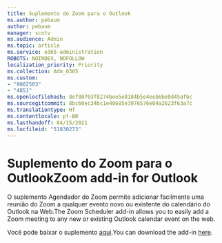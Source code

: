 ```yaml
---
title: Suplemento do Zoom para o Outlook
ms.author: pebaum
author: pebaum
manager: scotv
ms.audience: Admin
ms.topic: article
ms.service: o365-administration
ROBOTS: NOINDEX, NOFOLLOW
localization_priority: Priority
ms.collection: Adm_O365
ms.custom:
- "9002503"
- "4851"
ms.openlocfilehash: 8ef80703f8274bee5e8184b5e4eeb6be0d45afbc
ms.sourcegitcommit: 8bc60ec34bc1e40685e3976576e04a2623f63a7c
ms.translationtype: HT
ms.contentlocale: pt-BR
ms.lasthandoff: 04/15/2021
ms.locfileid: "51830273"
---
```

# <a name="zoom-add-in-for-outlook"></a><span data-ttu-id="0f14d-102">Suplemento do Zoom para o Outlook</span><span class="sxs-lookup"><span data-stu-id="0f14d-102">Zoom add-in for Outlook</span></span>

<span data-ttu-id="0f14d-103">O suplemento Agendador do Zoom permite adicionar facilmente uma reunião do Zoom a qualquer evento novo ou existente do calendário do Outlook na Web.</span><span class="sxs-lookup"><span data-stu-id="0f14d-103">The Zoom Scheduler add-in allows you to easily add a Zoom meeting to any new or existing Outlook calendar event on the web.</span></span>

<span data-ttu-id="0f14d-104">Você pode baixar o suplemento [aqui](https://go.microsoft.com/fwlink/?linkid=2126413).</span><span class="sxs-lookup"><span data-stu-id="0f14d-104">You can download the add-in [here](https://go.microsoft.com/fwlink/?linkid=2126413).</span></span>
 